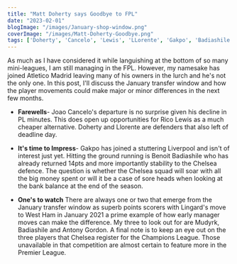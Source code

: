 ```yaml
---
title: "Matt Doherty says Goodbye to FPL"
date: "2023-02-01"
blogImage: "/images/January-shop-window.png"
coverImage: "/images/Matt-Doherty-Goodbye.png"
tags: ['Doherty', 'Cancelo', 'Lewis', 'LLorente', 'Gakpo', 'Badiashile', 'Mudyrk', 'Gordon', 'Lingard']
---
```


As much as I have considered it while languishing at the bottom of so many mini-leagues, I am still managing in the FPL. However, my namesake has joined Atletico Madrid leaving many of his owners in the lurch and he's not the only one. In this post, I'll discuss the January transfer window and how the player movements could make major or minor differences in the next few months.

- **Farewells**- Joao Cancelo's departure is no surprise given his decline in PL minutes. This does open up opportunities for Rico Lewis as a much cheaper alternative. Doherty and Llorente are defenders that also left of deadline day.

- **It's time to Impress**- Gakpo has joined a stuttering Liverpool and isn't of interest just yet. Hitting the ground running is Benoit Badiashile who has already returned 14pts and more importantly stability to the Chelsea defence. The question is whether the Chelsea squad will soar with all the big money spent or will it be a case of sore heads when looking at the bank balance at the end of the season.

- **One's to watch** There are always one or two that emerge from the January transfer window as superb points scorers with Lingard's move to West Ham in January 2021 a prime example of how early manager moves can make the difference. My three to look out for are Mudyrk, Badiashile and Antony Gordon. A final note is to keep an eye out on the three players that Chelsea register for the Champions League. Those unavailable in that competition are almost certain to feature more in the Premier League.
